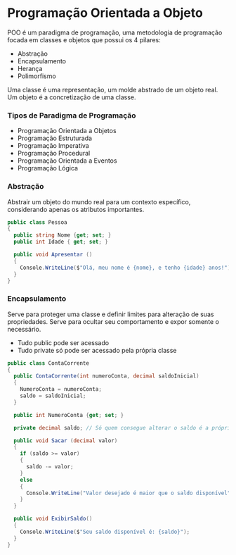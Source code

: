 # Programação Orientada a Objeto

POO é um paradigma de programação, uma metodologia de programação focada em classes e objetos que possui os 4 pilares:

- Abstração
- Encapsulamento
- Herança
- Polimorfismo

Uma classe é uma representação, um molde abstrado de um objeto real.
Um objeto é a concretização de uma classe.

### Tipos de Paradigma de Programação

- Programação Orientada a Objetos
- Programação Estruturada
- Programação Imperativa
- Programação Procedural
- Programação Orientada a Eventos
- Programação Lógica

### Abstração

Abstrair um objeto do mundo real para um contexto específico, considerando apenas os atributos importantes.

```` c#
public class Pessoa
{
  public string Nome {get; set; }
  public int Idade { get; set; }

  public void Apresentar ()
  {
    Console.WriteLine($"Olá, meu nome é {nome}, e tenho {idade} anos!");
  }
}
````

### Encapsulamento

Serve para proteger uma classe e definir limites para alteração de suas propriedades. Serve para ocultar seu comportamento e expor somente o necessário.

- Tudo public pode ser acessado
- Tudo private só pode ser acessado pela própria classe

```` c#
public class ContaCorrente
{
  public ContaCorrente(int numeroConta, decimal saldoInicial)
  {
    NumeroConta = numeroConta;
    saldo = saldoInicial;
  }

  public int NumeroConta {get; set; }

  private decimal saldo; // Só quem consegue alterar o saldo é a própria classe

  public void Sacar (decimal valor)
  {
    if (saldo >= valor)
    {
      saldo -= valor;
    }
    else
    {
      Console.WriteLine("Valor desejado é maior que o saldo disponível");
    }
  }

  public void ExibirSaldo()
  {
    Console.WriteLine($"Seu saldo disponível é: {saldo}"); 
  }
}
````
